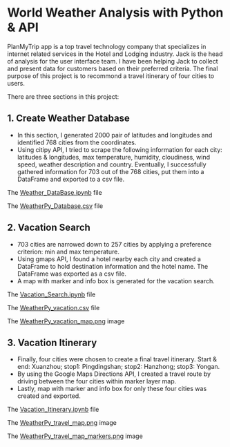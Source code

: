 # World Weather Analysis with Python & API

PlanMyTrip app is a top travel technology company that specializes in internet related services in the Hotel and Lodging industry. Jack is the head of analysis for the user interface team. I have been helping Jack to collect and present data for customers based on their preferred criteria. The final purpose of this project is to recommond a travel itinerary of four cities to users.

There are three sections in this project:

## 1.	Create Weather Database
-	 In this section, I generated 2000 pair of latitudes and longitudes and identified 768 cities from the coordinates.
-	 Using citipy API, I tried to scrape the following information for each city: latitudes & longitudes, max temperature, humidity, cloudiness, wind speed, weather description and country. Eventually, I successfully gathered information for 703 out of the 768 cities, put them into a DataFrame and exported to a csv file.

The [Weather_DataBase.ipynb](https://github.com/weihaolun/world-weather-analysis/blob/a8e09f4cd1b3d400c020d4bb94238d93a755e377/Weather_Database/Weather_Database.ipynb) file

The [WeatherPy_Database.csv](https://github.com/weihaolun/world-weather-analysis/blob/a8e09f4cd1b3d400c020d4bb94238d93a755e377/Weather_Database/WeatherPy_Database.csv) file


## 2.	Vacation Search
-	 703 cities are narrowed down to 257 cities by applying a preference criterion: min and max temperature. 
-	 Using gmaps API, I found a hotel nearby each city and created a DataFrame to hold destination information and the hotel name. The DataFrame was exported as a csv file.
-	 A map with marker and info box is generated for the vacation search. 

The [Vacation_Search.ipynb](https://github.com/weihaolun/world-weather-analysis/blob/a8e09f4cd1b3d400c020d4bb94238d93a755e377/Vacation_Search/Vacation_Search.ipynb) file

The [WeatherPy_vacation.csv](https://github.com/weihaolun/world-weather-analysis/blob/a8e09f4cd1b3d400c020d4bb94238d93a755e377/Vacation_Search/WeatherPy_vacation.csv) file

The [WeatherPy_vacation_map.png](https://github.com/weihaolun/world-weather-analysis/blob/a8e09f4cd1b3d400c020d4bb94238d93a755e377/Vacation_Search/WeatherPy_vacation_map.png) image


## 3.	Vacation Itinerary
-	 Finally, four cities were chosen to create a final travel itinerary. Start & end: Xuanzhou; stop1: Pingdingshan; stop2: Hanzhong; stop3: Yongan.
-	 By using the Google Maps Directions API, I created a travel route by driving between the four cities within marker layer map.
-	 Lastly, map with marker and info box for only these four cities was created and exported.

The [Vacation_Itinerary.ipynb](https://github.com/weihaolun/world-weather-analysis/blob/a8e09f4cd1b3d400c020d4bb94238d93a755e377/Vacation_Itinerary/Vacation_Itinerary.ipynb) file

The [WeatherPy_travel_map.png](https://github.com/weihaolun/world-weather-analysis/blob/a8e09f4cd1b3d400c020d4bb94238d93a755e377/Vacation_Itinerary/WeatherPy_travel_map.png) image

The [WeatherPy_travel_map_markers.png](https://github.com/weihaolun/world-weather-analysis/blob/a8e09f4cd1b3d400c020d4bb94238d93a755e377/Vacation_Itinerary/WeatherPy_travel_map_markers.png) image

